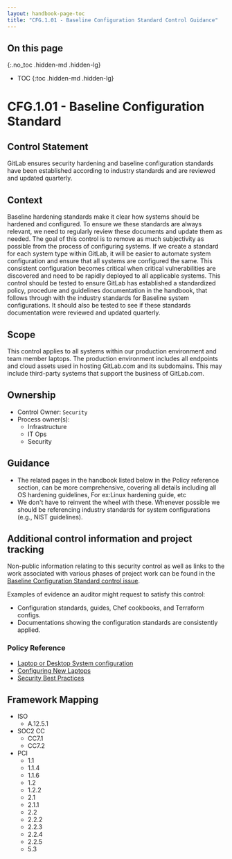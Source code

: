 ```yaml
---
layout: handbook-page-toc
title: "CFG.1.01 - Baseline Configuration Standard Control Guidance"
---
```


## On this page
{:.no_toc .hidden-md .hidden-lg}

- TOC
{:toc .hidden-md .hidden-lg}

# CFG.1.01 - Baseline Configuration Standard

## Control Statement

GitLab ensures security hardening and baseline configuration standards have been established according to industry standards and are reviewed and updated quarterly.

## Context

Baseline hardening standards make it clear how systems should be hardened and configured.  To ensure we these standards are always relevant, we need to regularly review these documents and update them as needed.  The goal of this control is to remove as much subjectivity as possible from the process of configuring systems.  If we create a standard for each system type within GitLab, it will be easier to automate system configuration and ensure that all systems are configured the same. This consistent configuration becomes critical when critical vulnerabilities are discovered and need to be rapidly deployed to all applicable systems.
This control should be tested to ensure GitLab has established a standardized policy, procedure and guidelines documentation in the handbook, that follows through with the industry standards for Baseline system configurations. It should also be tested to see if these standards documentation were reviewed and updated quarterly.

## Scope

This control applies to all systems within our production environment and team member laptops. The production environment includes all endpoints and cloud assets used in hosting GitLab.com and its subdomains. This may include third-party systems that support the business of GitLab.com.

## Ownership

* Control Owner: `Security`
* Process owner(s):
    * Infrastructure
    * IT Ops
    * Security
    
## Guidance

*  The related pages in the handbook listed below in the Policy reference section, can be more comprehensive, covering all details including all OS hardening guidelines, For ex:Linux hardening guide, etc
*  We don't have to reinvent the wheel with these. Whenever possible we should be referencing industry standards for system configurations (e.g., NIST guidelines).


## Additional control information and project tracking

Non-public information relating to this security control as well as links to the work associated with various phases of project work can be found in the [Baseline Configuration Standard control issue](https://gitlab.com/gitlab-com/gl-security/compliance/compliance/issues/784).

Examples of evidence an auditor might request to satisfy this control:

* Configuration standards, guides, Chef cookbooks, and Terraform configs.
* Documentations showing the configuration standards are consistently applied.

### Policy Reference
* [Laptop or Desktop System configuration](https://about.gitlab.com/handbook/security/#laptop-or-desktop-system-configuration)
* [Configuring New Laptops](https://about.gitlab.com/handbook/business-ops/it-ops-team/#configuring-new-laptops)
* [Security Best Practices](https://about.gitlab.com/handbook/security/#best-practices)

## Framework Mapping

* ISO
  * A.12.5.1
* SOC2 CC
  * CC7.1
  * CC7.2
* PCI
  * 1.1
  * 1.1.4
  * 1.1.6
  * 1.2
  * 1.2.2
  * 2.1
  * 2.1.1
  * 2.2
  * 2.2.2
  * 2.2.3
  * 2.2.4
  * 2.2.5
  * 5.3
